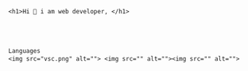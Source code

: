 
    <h1>Hi 👋 i am web developer, </h1> 
    



    Languages
    <img src="vsc.png" alt=""> <img src="" alt=""><img src="" alt="">
